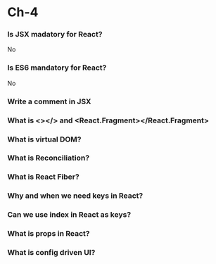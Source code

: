 # Ch-4

### Is JSX madatory for React?
No

### Is ES6 mandatory for React?
No

### Write a comment in JSX

### What is <></> and <React.Fragment></React.Fragment>

### What is virtual DOM?

### What is Reconciliation?

### What is React Fiber?

### Why and when we need keys in React?

### Can we use index in React as keys?

### What is props in React?

### What is config driven UI?

